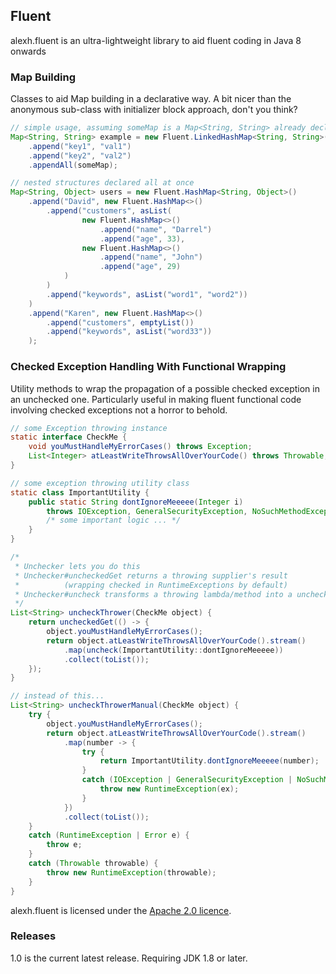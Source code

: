 Fluent
------

alexh.fluent is an ultra-lightweight library to aid fluent coding in Java 8 onwards

### Map Building
Classes to aid Map building in a declarative way. A bit nicer than the anonymous sub-class with initializer block approach, don't you think?

```java
// simple usage, assuming someMap is a Map<String, String> already declared
Map<String, String> example = new Fluent.LinkedHashMap<String, String>()
    .append("key1", "val1")
    .append("key2", "val2")
    .appendAll(someMap);

// nested structures declared all at once
Map<String, Object> users = new Fluent.HashMap<String, Object>()
    .append("David", new Fluent.HashMap<>()
        .append("customers", asList(
                new Fluent.HashMap<>()
                    .append("name", "Darrel")
                    .append("age", 33),
                new Fluent.HashMap<>()
                    .append("name", "John")
                    .append("age", 29)
            )
        )
        .append("keywords", asList("word1", "word2"))
    )
    .append("Karen", new Fluent.HashMap<>()
        .append("customers", emptyList())
        .append("keywords", asList("word33"))
    );
```

### Checked Exception Handling With Functional Wrapping
Utility methods to wrap the propagation of a possible checked exception in an unchecked one. 
Particularly useful in making fluent functional code involving checked exceptions not a horror to behold.

```java
// some Exception throwing instance
static interface CheckMe {
    void youMustHandleMyErrorCases() throws Exception;
    List<Integer> atLeastWriteThrowsAllOverYourCode() throws Throwable;
}

// some exception throwing utility class
static class ImportantUtility {
    public static String dontIgnoreMeeeee(Integer i)
        throws IOException, GeneralSecurityException, NoSuchMethodException {
        /* some important logic ... */
    }
}

/*
 * Unchecker lets you do this
 * Unchecker#uncheckedGet returns a throwing supplier's result
 *          (wrapping checked in RuntimeExceptions by default)
 * Unchecker#uncheck transforms a throwing lambda/method into a unchecked one
 */
List<String> uncheckThrower(CheckMe object) {
    return uncheckedGet(() -> {
        object.youMustHandleMyErrorCases();
        return object.atLeastWriteThrowsAllOverYourCode().stream()
            .map(uncheck(ImportantUtility::dontIgnoreMeeeee))
            .collect(toList());
    });
}

// instead of this...
List<String> uncheckThrowerManual(CheckMe object) {
    try {
        object.youMustHandleMyErrorCases();
        return object.atLeastWriteThrowsAllOverYourCode().stream()
            .map(number -> {
                try {
                    return ImportantUtility.dontIgnoreMeeeee(number);
                }
                catch (IOException | GeneralSecurityException | NoSuchMethodException ex) {
                    throw new RuntimeException(ex);
                }
            })
            .collect(toList());
    }
    catch (RuntimeException | Error e) {
        throw e;
    }
    catch (Throwable throwable) {
        throw new RuntimeException(throwable);
    }
}
```


alexh.fluent is licensed under the [Apache 2.0 licence](http://www.apache.org/licenses/LICENSE-2.0.html).

### Releases

1.0 is the current latest release. Requiring JDK 1.8 or later.